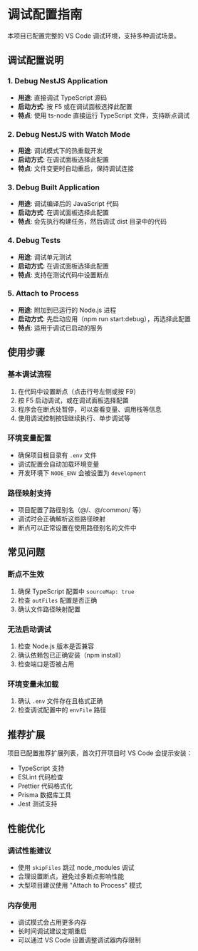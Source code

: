 # 调试配置指南

本项目已配置完整的 VS Code 调试环境，支持多种调试场景。

## 调试配置说明

### 1. Debug NestJS Application
- **用途**: 直接调试 TypeScript 源码
- **启动方式**: 按 F5 或在调试面板选择此配置
- **特点**: 使用 ts-node 直接运行 TypeScript 文件，支持断点调试

### 2. Debug NestJS with Watch Mode
- **用途**: 调试模式下的热重载开发
- **启动方式**: 在调试面板选择此配置
- **特点**: 文件变更时自动重启，保持调试连接

### 3. Debug Built Application
- **用途**: 调试编译后的 JavaScript 代码
- **启动方式**: 在调试面板选择此配置
- **特点**: 会先执行构建任务，然后调试 dist 目录中的代码

### 4. Debug Tests
- **用途**: 调试单元测试
- **启动方式**: 在调试面板选择此配置
- **特点**: 支持在测试代码中设置断点

### 5. Attach to Process
- **用途**: 附加到已运行的 Node.js 进程
- **启动方式**: 先启动应用（npm run start:debug），再选择此配置
- **特点**: 适用于调试已启动的服务

## 使用步骤

### 基本调试流程
1. 在代码中设置断点（点击行号左侧或按 F9）
2. 按 F5 启动调试，或在调试面板选择配置
3. 程序会在断点处暂停，可以查看变量、调用栈等信息
4. 使用调试控制按钮继续执行、单步调试等

### 环境变量配置
- 确保项目根目录有 `.env` 文件
- 调试配置会自动加载环境变量
- 开发环境下 `NODE_ENV` 会被设置为 `development`

### 路径映射支持
- 项目配置了路径别名（@/、@/common/ 等）
- 调试时会正确解析这些路径映射
- 断点可以正常设置在使用路径别名的文件中

## 常见问题

### 断点不生效
1. 确保 TypeScript 配置中 `sourceMap: true`
2. 检查 `outFiles` 配置是否正确
3. 确认文件路径映射配置

### 无法启动调试
1. 检查 Node.js 版本是否兼容
2. 确认依赖包已正确安装（npm install）
3. 检查端口是否被占用

### 环境变量未加载
1. 确认 `.env` 文件存在且格式正确
2. 检查调试配置中的 `envFile` 路径

## 推荐扩展

项目已配置推荐扩展列表，首次打开项目时 VS Code 会提示安装：
- TypeScript 支持
- ESLint 代码检查
- Prettier 代码格式化
- Prisma 数据库工具
- Jest 测试支持

## 性能优化

### 调试性能建议
- 使用 `skipFiles` 跳过 node_modules 调试
- 合理设置断点，避免过多断点影响性能
- 大型项目建议使用 "Attach to Process" 模式

### 内存使用
- 调试模式会占用更多内存
- 长时间调试建议定期重启
- 可以通过 VS Code 设置调整调试器内存限制